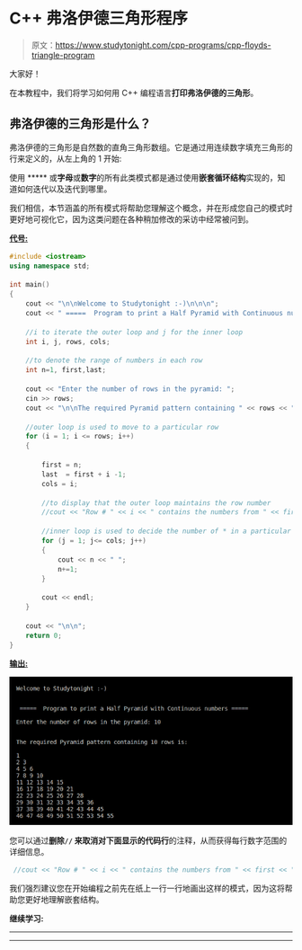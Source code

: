 # C++ 弗洛伊德三角形程序

> 原文：<https://www.studytonight.com/cpp-programs/cpp-floyds-triangle-program>

大家好！

在本教程中，我们将学习如何用 C++ 编程语言**打印弗洛伊德的三角形**。

## 弗洛伊德的三角形是什么？

弗洛伊德的三角形是自然数的直角三角形数组。它是通过用连续数字填充三角形的行来定义的，从左上角的 1 开始:

使用 ***** 或**字母**或**数字**的所有此类模式都是通过使用**嵌套循环结构**实现的，知道如何迭代以及迭代到哪里。

我们相信，本节涵盖的所有模式将帮助您理解这个概念，并在形成您自己的模式时更好地可视化它，因为这类问题在各种稍加修改的采访中经常被问到。

<u>**代号:**</u>

```cpp
#include <iostream>
using namespace std;

int main()
{
    cout << "\n\nWelcome to Studytonight :-)\n\n\n";
    cout << " =====  Program to print a Half Pyramid with Continuous numbers ===== \n\n";

    //i to iterate the outer loop and j for the inner loop
    int i, j, rows, cols;

    //to denote the range of numbers in each row
    int n=1, first,last; 

    cout << "Enter the number of rows in the pyramid: ";
    cin >> rows;
    cout << "\n\nThe required Pyramid pattern containing " << rows << " rows is:\n\n";

    //outer loop is used to move to a particular row
    for (i = 1; i <= rows; i++)
    {

        first = n;
        last  = first + i -1;
        cols = i;

        //to display that the outer loop maintains the row number
        //cout << "Row # " << i << " contains the numbers from " << first << " to " << last << " :    ";

        //inner loop is used to decide the number of * in a particular row
        for (j = 1; j<= cols; j++)
        {
            cout << n << " ";
            n+=1;
        }

        cout << endl;
    }

    cout << "\n\n";
    return 0;
}
```

<u>**输出:**</u>

![C++ half pyramid using continuous numbers](img/79fed14895143e239b57ecf7d1327cd9.png)

您可以通过**删除``//`` 来取消对下面显示的代码行**的注释，从而获得每行数字范围的详细信息。

```cpp
 //cout << "Row # " << i << " contains the numbers from " << first << " to " << last << " :    ";
```

我们强烈建议您在开始编程之前先在纸上一行一行地画出这样的模式，因为这将帮助您更好地理解嵌套结构。

**继续学习:**

* * *

* * *
